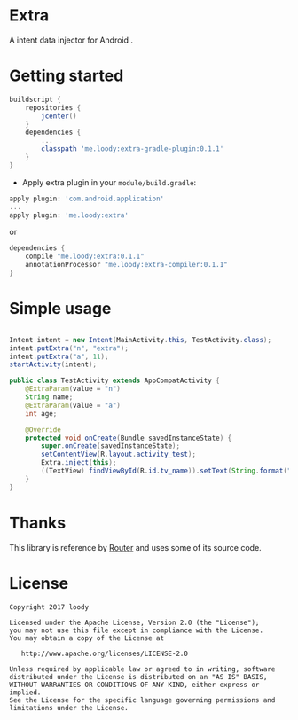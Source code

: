 # Extra
A intent data injector for Android .

# Getting started

```Groovy
buildscript {
    repositories {
        jcenter()
    }
    dependencies {
    	...
        classpath 'me.loody:extra-gradle-plugin:0.1.1'
    }
}
```
* Apply extra plugin in your `module/build.gradle`:

```  Groovy
apply plugin: 'com.android.application'
...
apply plugin: 'me.loody:extra'
```

or

```Groovy
dependencies {
    compile "me.loody:extra:0.1.1"
    annotationProcessor "me.loody:extra-compiler:0.1.1"
}
```

# Simple usage

```java

Intent intent = new Intent(MainActivity.this, TestActivity.class);
intent.putExtra("n", "extra");
intent.putExtra("a", 11);
startActivity(intent);

public class TestActivity extends AppCompatActivity {
    @ExtraParam(value = "n")
    String name;
    @ExtraParam(value = "a")
    int age;

    @Override
    protected void onCreate(Bundle savedInstanceState) {
        super.onCreate(savedInstanceState);
        setContentView(R.layout.activity_test);
        Extra.inject(this);
        ((TextView) findViewById(R.id.tv_name)).setText(String.format("name=%1$s\nage=%2$d", TextUtils.isEmpty(name)?"":name, age));
    }
}
```

# Thanks
This library is reference by [Router](https://github.com/chenenyu/Router) and uses some of its source code.

# License

    Copyright 2017 loody

    Licensed under the Apache License, Version 2.0 (the "License");
    you may not use this file except in compliance with the License.
    You may obtain a copy of the License at

       http://www.apache.org/licenses/LICENSE-2.0

    Unless required by applicable law or agreed to in writing, software
    distributed under the License is distributed on an "AS IS" BASIS,
    WITHOUT WARRANTIES OR CONDITIONS OF ANY KIND, either express or implied.
    See the License for the specific language governing permissions and
    limitations under the License.